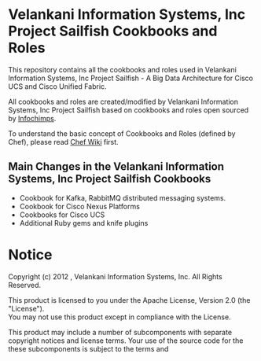 # Velankani Information Systems, Inc Project Sailfish Cookbooks and Roles

This repository contains all the cookbooks and roles used in Velankani Information Systems, Inc Project Sailfish - A Big Data Architecture for Cisco UCS and Cisco Unified Fabric.

All cookbooks and roles are created/modified by Velankani Information Systems, Inc Project Sailfish based on cookbooks and roles open sourced by [Infochimps](https://github.com/infochimps-labs/ironfan-pantry).

To understand the basic concept of Cookbooks and Roles (defined by Chef), please read [Chef Wiki](http://wiki.opscode.com/display/chef/Home) first.

## Main Changes in the Velankani Information Systems, Inc Project Sailfish Cookbooks

* Cookbook for Kafka, RabbitMQ distributed messaging systems.
* Cookbook for Cisco Nexus Platforms
* Cookbooks for Cisco UCS
* Additional Ruby gems and knife plugins


# Notice
Copyright (c) 2012 , Velankani Information Systems, Inc. All Rights Reserved.

This product is licensed to you under the Apache License, Version 2.0 (the "License").  
You may not use this product except in compliance with the License.  

This product may include a number of subcomponents with
separate copyright notices and license terms. Your use of the source
code for the these subcomponents is subject to the terms and
